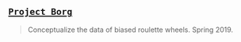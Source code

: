 ## [`Project Borg`](http://lxrbckl.com/Project-Borg)
> Conceptualize the data of biased roulette wheels. Spring 2019.
